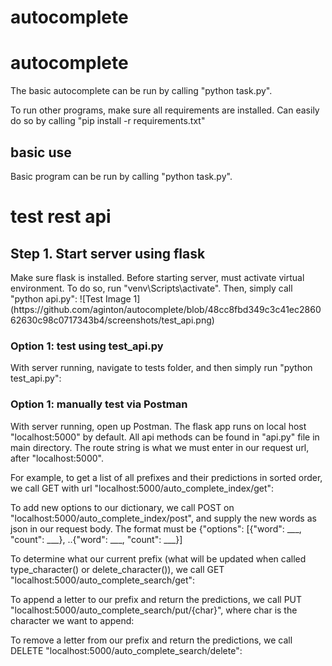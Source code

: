 # autocomplete


<h1>autocomplete</h1>
The basic autocomplete can be run by calling "python task.py".

To run other programs, make sure all requirements are installed. Can easily do so by calling
"pip install -r requirements.txt"

<h2>basic use</h2>
Basic program can be run by calling "python task.py".

<h1>test rest api</h1>
<h2>Step 1. Start server using flask </h2>
Make sure flask is installed.
Before starting server, must activate virtual environment. To do so, run "venv\Scripts\activate".
Then, simply call "python api.py":
![Test Image 1](https://github.com/aginton/autocomplete/blob/48cc8fbd349c3c41ec286062630c98c0717343b4/screenshots/test_api.png)

<h3>Option 1: test using test_api.py</h3>
With server running, navigate to tests folder, and then simply run "python test_api.py":

<h3>Option 1: manually test via Postman</h3>
With server running, open up Postman. The flask app runs on local host "localhost:5000" by default. 
All api methods can be found in "api.py" file in main directory. The route string is what we must enter in our request url, after "localhost:5000". 

For example, to get a list of all prefixes and their predictions in sorted order, we call GET with url "localhost:5000/auto_complete_index/get":


To add new options to our dictionary, we call POST on "localhost:5000/auto_complete_index/post", and supply the new words as json in our request body. 
The format must be {"options": [{"word": ___, "count": ___}, ..{"word": ___, "count": ___}]


To determine what our current prefix (what will be updated when called type_character() or delete_character()), we call GET "localhost:5000/auto_complete_search/get":


To append a letter to our prefix and return the predictions, we call PUT "localhost:5000/auto_complete_search/put/{char}", where char is the character we want to append:


To remove a letter from our prefix and return the predictions, we call DELETE "localhost:5000/auto_complete_search/delete":





